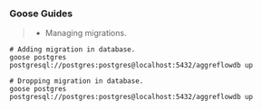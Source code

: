 ### Goose Guides
> - Managing migrations.

```plaintext
# Adding migration in database.
goose postgres postgresql://postgres:postgres@localhost:5432/aggreflowdb up

# Dropping migration in database.
goose postgres postgresql://postgres:postgres@localhost:5432/aggreflowdb up
```


